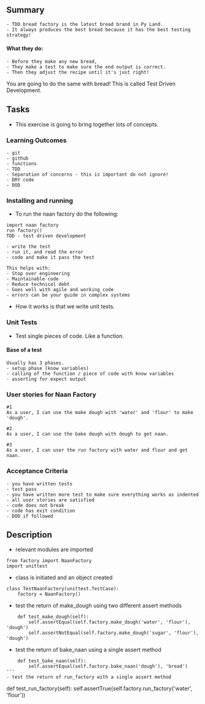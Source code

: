 ## Summary
```
- TDD bread factory is the latest bread brand in Py Land. 
- It always produces the best bread because it has the best testing strategy!
```
#### What they do:
```
- Before they make any new bread, 
- They make a test to make sure the end output is correct. 
- Then they adjust the recipe until it's just right!
```
You are going to do the same with bread! This is called Test Driven Development.

## Tasks
- This exercise is going to bring together lots of concepts.

### Learning Outcomes
```
- git
- github
- functions
- TDD
- Separation of concerns - this is important do not ignore!
- DRY code
- DOD
```
### Installing and running
- To run the naan factory do the following:
```
import naan factory
run factory()
TDD - test driven development
```
```
- write the test
- run it, and read the error
- code and make it pass the test
```
```
This helps with:
- Stop over engineering
- Maintainable code
- Reduce technical debt
- Goes well with agile and working code
- errors can be your guide in complex systems
```
- How it works is that we write unit tests.

### Unit Tests
- Test single pieces of code. Like a function.

#### Base of a test
```
Usually has 3 phases.
- setup phase (know variables)
- calling of the function / piece of code with know variables
- asserting for expect output
```
### User stories for Naan Factory
```
#1
As a user, I can use the make dough with 'water' and 'flour' to make 'dough'.

#2
As a user, I can use the bake dough with dough to get naan.

#3
As a user, I can user the run factory with water and flour and get naan.
```
### Acceptance Criteria
```
- you have written tests
- test pass
- you have written more test to make sure everything works as indented
- all user stories are satisfied
- code does not break
- code has exit condition
- DOD if followed
```

## Description
- relevant modules are imported
```
from factory import NaanFactory
import unittest
```
- class is initiated and an object created
```
class TestNaanFactory(unittest.TestCase):
    factory = NaanFactory()
```
- test the return of make_dough using two different assert methods
```
    def test_make_dough(self):
        self.assertEqual(self.factory.make_dough('water', 'flour'), 'dough')
        self.assertNotEqual(self.factory.make_dough('sugar', 'flour'), 'dough')
```
- test the return of bake_naan using a single assert method
```
    def test_bake_naan(self):
        self.assertEqual(self.factory.bake_naan('dough'), 'bread')
'''
- test the return of run_factory with a single assert method
```
 def test_run_factory(self):
        self.assertTrue(self.factory.run_factory('water', 'flour'))
```
